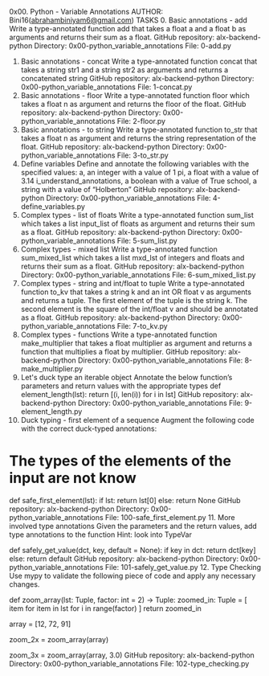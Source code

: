 0x00. Python - Variable Annotations
AUTHOR: Bini16(abrahambiniyam6@gmail.com)
TASKS
0. Basic annotations - add
Write a type-annotated function add that takes a float a and a float b as arguments and returns their sum as a float.
GitHub repository: alx-backend-python
Directory: 0x00-python_variable_annotations
File: 0-add.py
1. Basic annotations - concat
Write a type-annotated function concat that takes a string str1 and a string str2 as arguments and returns a concatenated string
GitHub repository: alx-backend-python
Directory: 0x00-python_variable_annotations
File: 1-concat.py
2. Basic annotations - floor
Write a type-annotated function floor which takes a float n as argument and returns the floor of the float.
GitHub repository: alx-backend-python
Directory: 0x00-python_variable_annotations
File: 2-floor.py
3. Basic annotations - to string
Write a type-annotated function to_str that takes a float n as argument and returns the string representation of the float.
GitHub repository: alx-backend-python
Directory: 0x00-python_variable_annotations
File: 3-to_str.py
4. Define variables
Define and annotate the following variables with the specified values:
a, an integer with a value of 1
pi, a float with a value of 3.14
i_understand_annotations, a boolean with a value of True
school, a string with a value of “Holberton”
GitHub repository: alx-backend-python
Directory: 0x00-python_variable_annotations
File: 4-define_variables.py
5. Complex types - list of floats
Write a type-annotated function sum_list which takes a list input_list of floats as argument and returns their sum as a float.
GitHub repository: alx-backend-python
Directory: 0x00-python_variable_annotations
File: 5-sum_list.py
6. Complex types - mixed list
Write a type-annotated function sum_mixed_list which takes a list mxd_lst of integers and floats and returns their sum as a float.
GitHub repository: alx-backend-python
Directory: 0x00-python_variable_annotations
File: 6-sum_mixed_list.py
7. Complex types - string and int/float to tuple
Write a type-annotated function to_kv that takes a string k and an int OR float v as arguments and returns a tuple. The first element of the tuple is the string k. The second element is the square of the int/float v and should be annotated as a float.
GitHub repository: alx-backend-python
Directory: 0x00-python_variable_annotations
File: 7-to_kv.py
8. Complex types - functions
Write a type-annotated function make_multiplier that takes a float multiplier as argument and returns a function that multiplies a float by multiplier.
GitHub repository: alx-backend-python
Directory: 0x00-python_variable_annotations
File: 8-make_multiplier.py
9. Let's duck type an iterable object
Annotate the below function’s parameters and return values with the appropriate types
def element_length(lst):
    return [(i, len(i)) for i in lst]
GitHub repository: alx-backend-python
Directory: 0x00-python_variable_annotations
File: 9-element_length.py
10. Duck typing - first element of a sequence
Augment the following code with the correct duck-typed annotations:
# The types of the elements of the input are not know
def safe_first_element(lst):
    if lst:
        return lst[0]
    else:
        return None
GitHub repository: alx-backend-python
Directory: 0x00-python_variable_annotations
File: 100-safe_first_element.py
11. More involved type annotations
Given the parameters and the return values, add type annotations to the function
Hint: look into TypeVar

def safely_get_value(dct, key, default = None):
    if key in dct:
        return dct[key]
    else:
        return default
GitHub repository: alx-backend-python
Directory: 0x00-python_variable_annotations
File: 101-safely_get_value.py
12. Type Checking
Use mypy to validate the following piece of code and apply any necessary changes.

def zoom_array(lst: Tuple, factor: int = 2) -> Tuple:
    zoomed_in: Tuple = [
        item for item in lst
        for i in range(factor)
    ]
    return zoomed_in


array = [12, 72, 91]

zoom_2x = zoom_array(array)

zoom_3x = zoom_array(array, 3.0)
GitHub repository: alx-backend-python
Directory: 0x00-python_variable_annotations
File: 102-type_checking.py
